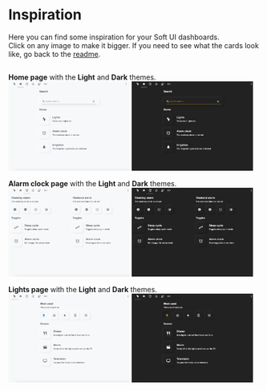 # Inspiration
Here you can find some inspiration for your Soft UI dashboards.  
Click on any image to make it bigger. If you need to see what the cards look like, go back to the [readme](README.md).  
##
<p align="left">
  <b>Home page</b> with the <b>Light</b> and <b>Dark</b> themes.
  <br/>
  <img src="docs/images/home_page_light.png" alt="Home page, light theme" width="48%">
  <img src="docs/images/home_page_dark.png" alt="Home page, dark theme" width="48%">
</p>
<p align="left">
  <b>Alarm clock page</b> with the <b>Light</b> and <b>Dark</b> themes.
  <br/>
  <img src="docs/images/alarm_page_light.png" alt="Home page, light theme" width="48%">
  <img src="docs/images/alarm_page_dark.png" alt="Home page, dark theme" width="48%">
</p>
<p align="left">
  <b>Lights page</b> with the <b>Light</b> and <b>Dark</b> themes.
  <br/>
  <img src="docs/images/lights_page_light.png" alt="Home page, light theme" width="48%">
  <img src="docs/images/lights_page_dark.png" alt="Home page, dark theme" width="48%">
</p>
